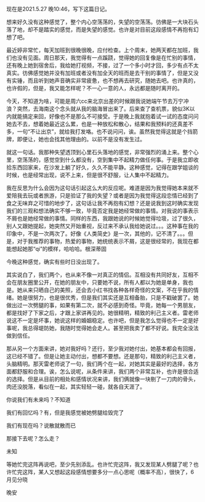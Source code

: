 现在是2021.5.27 晚10:46，写下这篇日记。

  

想来好久没有这种感觉了，整个内心空荡荡的，失望的空荡荡。彷佛是一大块石头落了地，却不是踏实的感觉，而是失望的感觉。也许是对目前这段感情不再抱有幻想了吧。

  

最近婷非常忙，每天加班到很晚很晚，应付检查。上个周末，她两天都在加班，我们也没有见面。周日那天，我觉得有一点蹊跷，觉得她的回复像是在忙别的事情，还有晚上她到宿舍后，我给她打视频，不接，过了一个多小时才回，多少有点不太真实。彷佛感觉她并没有加班或者没有加全天的班而是去干别的事情了，但是又没有实锤，而且听到她声音确实非常疲惫，也不想再去研究，随她去吧。也许真的，也许假的，但是，我又能怎样呢？不一心一意的人，永远都是随时离开的。

  

今天，不知道为啥，可能是周六cc来北京出差的时候跟我说她端午节去万宁冲浪？突然，去海南这个念头就从我的脑海冒出来了。后来查了查机票，貌似3K以内就能搞定来回，好像也不是那么不可接受。于是晚上我就抱着试一试的态度问问她去不去，想着她最近这么累，也是一种放松和散心，结果和我预料的还真差不多，一句“不让出京”，就给我打发咯。也不说问问，诶。虽然我觉得这就是个挡箭牌，即便让，她也会找其他理由的。以前不是没有发生过。

  

就这一句话。我那种失望透顶到心里石头落地的感觉，非常强烈的涌上来。整个心里，空荡荡的，感觉空到什么都没有，空到集中不起精力做任何事。于是我立即收拾东西回家来，在沙发上躺了好久，久久不能平静。这种感觉，记得在跟学姐谈的时候，也是经常出现，说不上来，但是很不舒服，让人集中不起精力。

  

我在反思为什么会因为这句话引起这么大的反应呢。难道是因为我觉得她本来就不爱陪我去玩或者旅游，只是验证了我的失望？或者是因为我觉得这段恋情已经到了食之无味弃之可惜的地步了，这句话让我不再抱有幻想？还是说我到这时确实发现我们的三观和想法确实不够一致，毕竟否定我是她经常做的事情。对我说的事表示不屑也是她经常做的事情。同样的东西，我跟她说的时候她觉得垃圾，过了很久，别人又跟她提起，她突然又开始重视，反过来不承认我给她说过。。。这种事在我的印象中，不是一次两次了。好像《人类简史》是一次，其他的，记不清了。。。但是，对于我推荐的事物，热爱的事物，她统统表示不屑，这是很经常的，我现在都能想起她那“qi”的模样，哈哈哈。根深蒂固

  

今晚这种感觉，确实有些时日没出现了。

  

其实说白了，我们两个，也从来不像一对真正的情侣。互相没有共同好友，互相不会在朋友圈里公开，在她的朋友中，只要她不说，所有人都以为她是单身，我也是。她从来只晒自己的美照，还会去小红书找各种各样奇怪的文案，不在乎我的情绪。她是很努力，也是很优秀，但是我们其实还是互相备胎，只是不戳破罢了。她做出过一次劈腿的事，如果有第二次，就不必感到奇怪。毕竟，她每一个男朋友，都是找好了下家之后，才跟上家讲再见的。她很精明，精致的利己主义者。雷老师说这不一定是坏事，她说这样的婚姻稳定。也许吧，但是我怎么觉得也不一定是好事呢，我总得堤防她，我随时觉得她会走人。甚至把我卖了都不好说。我完全没法做到信任。

  

那从另一个方面来讲，她对我好吗？还行，至少我对她付出，她基本都会有回报，这已经不错了。但是让她主动付出，想都不要想。还是那句，精致的利己主义者，头脑精明。那天雷老师说了一句，我们两个在一起，对她其实是最好的选择，各方面都舒服和合理。诶，怎么说呢，从条件来讲，我们两个非常互补，也许是很合适的选择。但是从目前的相处和感情状况来讲，我们俩就像一块剔了一刀肉的骨头，肉还没脱落，看似在一起，其实轻轻一碰，就各自天涯了。

  

你说我们有未来吗？不知道

我们有回忆吗？有，但是我感觉被她劈腿给毁完了

我们有现在吗？说散就散而已

  

那接下去呢？怎么走？

未知

  

等她忙完这阵再说吧，至少先别添乱。也许忙完这阵，我又发现某人劈腿了呢？也许忙完这阵，某人又想起这段感情想要多分一点心思呢（概率不高），很快了，6月见分晓

  

晚安